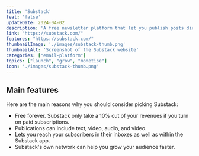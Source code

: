 ```yaml
---
title: 'Substack'
feat: 'false'
updateDate: 2024-04-02
description: 'A free newsletter platform that let you publish posts directly to subscribers with text, video, audio, and video. Anyone can start a publication on Substack in minutes.'
link: "https://substack.com/"
features: "https://substack.com/"
thumbnailImage: './images/substack-thumb.png'
thumbnailAlt: 'Screenshot of the Substack website'
categories: ["email-platform"]
topics: ["launch", "grow", "monetise"]
icon: './images/substack-thumb.png'
---
```



## Main features

Here are the main reasons why you should consider picking Substack:

- Free forever. Substack only take a 10% cut of your revenues if you turn on paid subscriptions.
- Publications can include text, video, audio, and video.
- Lets you reach your subscribers in their inboxes as well as within the Substack app.
- Substack's own network can help you grow your audience faster.